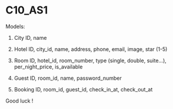 # C10_AS1
Models:

1) City
ID, name

2) Hotel
ID, city_id, name, address, phone, email, image, star (1-5)

3) Room
ID, hotel_id, room_number, type (single, double, suite...),  per_night_price,  is_available

4) Guest
ID, room_id, name, password_number

5) Booking
ID, room_id, guest_id, check_in_at, check_out_at


Good luck !
